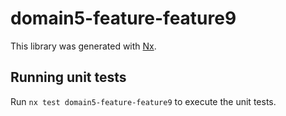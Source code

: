 # domain5-feature-feature9

This library was generated with [Nx](https://nx.dev).

## Running unit tests

Run `nx test domain5-feature-feature9` to execute the unit tests.
